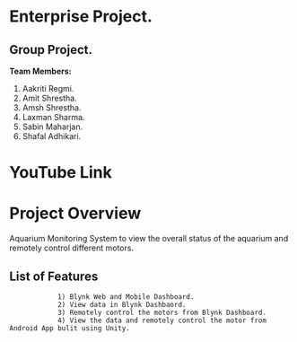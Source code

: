 # Enterprise Project.

## Group Project.

**Team Members:**

1. Aakriti Regmi.
2. Amit Shrestha.
3. Amsh Shrestha.
4. Laxman Sharma. 
5. Sabin Maharjan.
6. Shafal Adhikari.

# YouTube Link


# Project Overview
Aquarium Monitoring System to view the overall status of the aquarium and remotely control different motors.

## List of Features
                1) Blynk Web and Mobile Dashboard.
                2) View data in Blynk Dashbaord.
                3) Remotely control the motors from Blynk Dashboard.
                4) View the data and remotely control the motor from Android App bulit using Unity.

